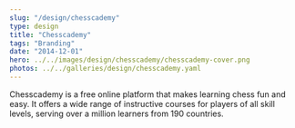 ```yaml
---
slug: "/design/chesscademy"
type: design
title: "Chesscademy"
tags: "Branding"
date: "2014-12-01"
hero: ../../images/design/chesscademy/chesscademy-cover.png
photos: ../../galleries/design/chesscademy.yaml
---
```


Chesscademy is a free online platform that makes learning chess fun and easy. It offers a wide range of instructive courses for players of all skill levels, serving over a million learners from 190 countries.